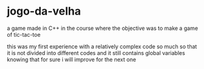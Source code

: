 # jogo-da-velha
a game made in C++ in the course where the objective was to make a game of tic-tac-toe

this was my first experience with a relatively complex code so much so that it is not divided into different codes and it still contains global variables knowing that for sure i will improve for the next one


